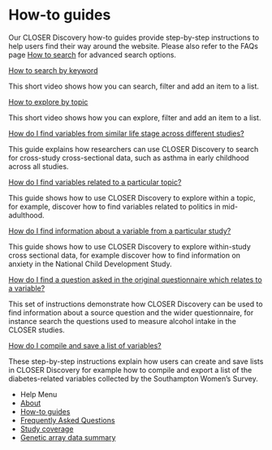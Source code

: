 <div class="row">
  <div class="col-sm-8">

<h1>How-to guides</h1>
<p></p>
<p>Our CLOSER Discovery how-to guides provide step-by-step instructions to help users find their way around the website. Please also refer to the FAQs page <a href="/page/faqs/4#searching">How to search</a> for advanced search options.</p>


<p><a href="https://www.youtube.com/embed/rptsqjxBCoo?si=YkJRmx2qSKU5sS-d" target="_blank">How to search by keyword</a></p>
<p>This short video shows how you can search, filter and add an item to a list.</p>

<p><a href="https://www.youtube.com/embed/i3Cku4Uglpk?si=DvxsVjoSWl5d9iT5" target="_blank">How to explore by topic</a></p>
<p>This short video shows how you can explore, filter and add an item to a list.</p>

<p><a href="../uploads/DiscoveryHowtoGuide_FilterbyLifeStageGuide.pdf" target="_blank">How do I find variables from similar life stage across different studies?</a></p>
<p>This guide explains how researchers can use CLOSER Discovery to search for cross-study cross-sectional data, such as asthma in early childhood across all studies.</p>


<p><a href="../uploads/DiscoveryHowtoGuide_ExplorebyTopicGuide.pdf" target="_blank">How do I find variables related to a particular topic?</a></p>
<p>This guide shows how to use CLOSER Discovery to explore within a topic, for example, discover how to find variables related to politics in mid-adulthood.</p>

<p><a href="../uploads/DiscoveryHowtoGuide_FilterbyStudyGuide.pdf" target="_blank">How do I find information about a variable from a particular study?</a></p>
<p>This guide shows how to use CLOSER Discovery to explore within-study cross sectional data, for example discover how to find information on anxiety in the National Child Development Study.</p>


<p><a href="../uploads/DiscoveryHowtoGuide_QuestionnairesGuide.pdf" target="_blank">How do I find a question asked in the original questionnaire which relates to a variable?</a></p>
<p>This set of instructions demonstrate how CLOSER Discovery can be used to find information about a source question and the wider questionnaire, for instance search the questions used to measure alcohol intake in the CLOSER studies.</p>


<p><a href="../uploads/DiscoveryHowtoGuide_CompilingListGuide.pdf" target="_blank">How do I compile and save a list of variables?</a></p>
<p>These step-by-step instructions explain how users can create and save lists in CLOSER Discovery for example how to compile and export a list of the diabetes-related variables collected by the Southampton Women’s Survey.</p>

</div>

  <div class="nav nav-pills nav-stacked col-sm-offset-1 col-sm-3">
    <ul class="help-pages-menu">
    <li class="nav-title">Help Menu</li>
    <li><a href="/page/about/1">About</a></li>
    <li class="active"><a href="/page/how-to-guides/6">How-to guides</a></li>
    <li><a href="/page/faqs/4">Frequently Asked Questions</a></li>
    <li><a href="/page/content/2">Study coverage</a></li>
    <li><a href="/page/genetics/5">Genetic array data summary</a></li>
  </ul>
</div>
</div>

